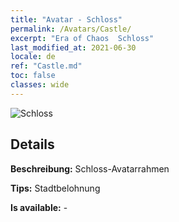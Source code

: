 ```yaml
---
title: "Avatar - Schloss"
permalink: /Avatars/Castle/
excerpt: "Era of Chaos  Schloss"
last_modified_at: 2021-06-30
locale: de
ref: "Castle.md"
toc: false
classes: wide
---
```

 ![Schloss](/images/a/avatarFrame_11.png)

## Details

 **Beschreibung:** Schloss-Avatarrahmen 

 **Tips:** Stadtbelohnung 

 **Is available:**  - 

